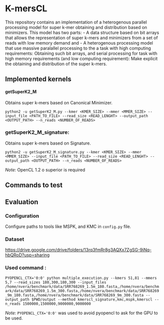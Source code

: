 K-mersCL
========

This repository contains an implementation of a heterogenous parallel processing model  for super k-mer obtaining and distribution based on minimizers. This model has two parts: - A data structure based on bit arrays that allows the representation of super k-mers and minimizers from a set of reads with low memory demand and - A heterogenous processing model that use massive paralallel processing to the a task with high computing requirements: Obtaining such bit arrays, and serial processing for task with high memory requirements (and low computing requirement): Make explicit the obtaining and distribution of the super k-mers.


Implemented kernels
--------------------------------
#### getSuperK2_M
Obtains super k-mers based on Canonical Minimizer.

`python2 -u getSuperK2_M.py --kmer <KMER_SIZE> --mmer <MMER_SIZE> --input_file <PATH_TO_FILE> --read_size <READ_LENGHT> --output_path <OUTPUT_PATH> --n_reads <NUMBER_OF_READS>`

### getSuperK2_M_signature: 
Obtains super k-mers based on Signature.

`python2 -u getSuperK2_M_signature.py --kmer <KMER_SIZE> --mmer <MMER_SIZE> --input_file <PATH_TO_FILE> --read_size <READ_LENGHT> --output_path <OUTPUT_PATH> --n_reads <NUMBER_OF_READS>`

*Note:*  OpenCL 1.2 o superior is required

Commands to test
-------------


Evaluation
-----------
### Configuration
Configure paths to tools like MSPK, and KMC in `config.py` file. 

### Dataset
https://drive.google.com/drive/folders/13rq3fmRr8g3AQXx7ZgSG-9iNq-hbQRoD?usp=sharing

### Used command :
`PYOPENCL_CTX='0:0' python multiple_execution.py --kmers 51,81 --mmers 5,7 --read_sizes 180,300,180,300 --input_files /home/nvera/benchmark/data/SRR768269_1.5m_180.fasta,/home/nvera/benchmark/data/SRR768269_1.5m_300.fasta,/home/nvera/benchmark/data/SRR768269_9m_180.fasta,/home/nvera/benchmark/data/SRR768269_9m_300.fasta --output_path $PWD/output --method kmerscl_signature,kmc,mspk,kmerscl --n_reads 1500000,1500000,9000000,9000000`

*Note:* `PYOPENCL_CTX='0:0'` was used to avoid pyopencl to ask for the GPU to be used.